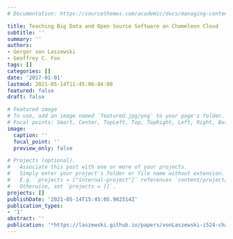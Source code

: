 ```yaml
---
# Documentation: https://sourcethemes.com/academic/docs/managing-content/

title: Teaching Big Data and Open Source Software on Chameleon Cloud
subtitle: ''
summary: ''
authors:
- Gergor von Laszewski
- Geoffrey C. Fox
tags: []
categories: []
date: '2017-01-01'
lastmod: 2021-05-14T11:45:06-04:00
featured: false
draft: false

# Featured image
# To use, add an image named `featured.jpg/png` to your page's folder.
# Focal points: Smart, Center, TopLeft, Top, TopRight, Left, Right, BottomLeft, Bottom, BottomRight.
image:
  caption: ''
  focal_point: ''
  preview_only: false

# Projects (optional).
#   Associate this post with one or more of your projects.
#   Simply enter your project's folder or file name without extension.
#   E.g. `projects = ["internal-project"]` references `content/project/deep-learning/index.md`.
#   Otherwise, set `projects = []`.
projects: []
publishDate: '2021-05-14T15:45:05.902514Z'
publication_types:
- '1'
abstract: ''
publication: '*https://laszewski.github.io/papers/vonLaszewski-i524-chameleon.pdf*'
---
```

